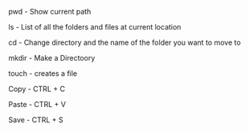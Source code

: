 pwd - Show current path

ls - List of all the folders and files at current location

cd <directory-name> - Change directory and the name of the folder you want to move to

mkdir <directory-name> - Make a Directoory

touch <name-of-the-file> - creates a file

Copy - CTRL + C

Paste - CTRL + V

Save - CTRL + S